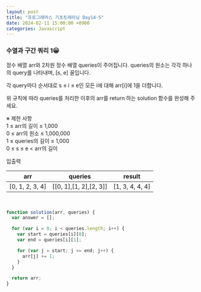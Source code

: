 ```yaml
---
layout: post
title: "프로그래머스 기초트레이닝 Day14-5"
date: 2024-02-11 15:00:00 +0900
categories: Javascript
---
```


### 수열과 구간 쿼리 1😀

정수 배열 arr와 2차원 정수 배열 queries이 주어집니다. queries의 원소는 각각 하나의 query를 나타내며, [s, e] 꼴입니다.<br>

각 query마다 순서대로 s ≤ i ≤ e인 모든 i에 대해 arr[i]에 1을 더합니다.<br>

위 규칙에 따라 queries를 처리한 이후의 arr를 return 하는 solution 함수를 완성해 주세요.<br>

※ 제한 사항<br>
1 ≤ arr의 길이 ≤ 1,000<br>
0 ≤ arr의 원소 ≤ 1,000,000<br>
1 ≤ queries의 길이 ≤ 1,000<br>
0 ≤ s ≤ e < arr의 길이<br>

입출력 <br>

|       arr       |        queries         |     result      |
| :-------------: | :--------------------: | :-------------: |
| [0, 1, 2, 3, 4] | [[0, 1],[1, 2],[2, 3]] | [1, 3, 4, 4, 4] |

<br>

```javascript
function solution(arr, queries) {
  var answer = [];

  for (var i = 0; i < queries.length; i++) {
    var start = queries[i][0];
    var end = queries[i][1];

    for (var j = start; j <= end; j++) {
      arr[j] += 1;
    }
  }

  return arr;
}
```
